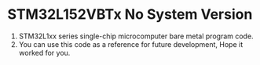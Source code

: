 # STM32L152VBTx No System Version
1. STM32L1xx series single-chip microcomputer bare metal program code.
2. You can use this code as a reference for future development, Hope it worked for you.
